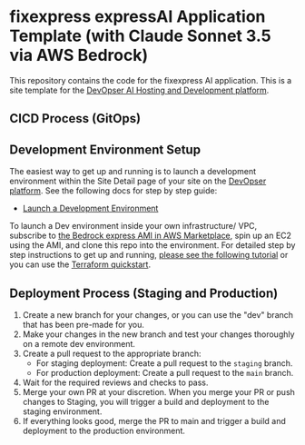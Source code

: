 # fixexpress expressAI Application Template (with Claude Sonnet 3.5 via AWS Bedrock)

This repository contains the code for the fixexpress AI application.
This is a site template for the [DevOpser AI Hosting and Development platform](https://app.devopser.io).

## CICD Process (GitOps)

## Development Environment Setup

The easiest way to get up and running is to launch a development environment within the Site Detail page of your site on the [DevOpser platform](https://app.devopser.io). See the following docs for step by step guide:
- [Launch a Development Environment](https://devopser.io/docs/launch-development-environment.html)
    
To launch a Dev environment inside your own infrastructure/ VPC, subscribe to [the Bedrock express AMI in AWS Marketplace](https://aws.amazon.com/marketplace/pp/prodview-tti62q7ulbcoq), spin up an EC2 using the AMI, and clone this repo into the environment. For detailed step by step instructions to get up and running, [please see the following tutorial](https://devopser.io/blog/get-started-building-your-own-ai-application-in-20-minutes.html) or you can use the [Terraform quickstart](https://github.com/DevOpser-io/bedrock-express-quickstart).

## Deployment Process (Staging and Production)

1. Create a new branch for your changes, or you can use the "dev" branch that has been pre-made for you.
2. Make your changes in the new branch and test your changes thoroughly on a remote dev environment.
3. Create a pull request to the appropriate branch:
   - For staging deployment: Create a pull request to the `staging` branch.
   - For production deployment: Create a pull request to the `main` branch.
4. Wait for the required reviews and checks to pass.
5. Merge your own PR at your discretion. When you merge your PR or push changes to Staging, you will trigger a build and deployment to the staging environment.
6. If everything looks good, merge the PR to main and trigger a build and deployment to the production environment.
